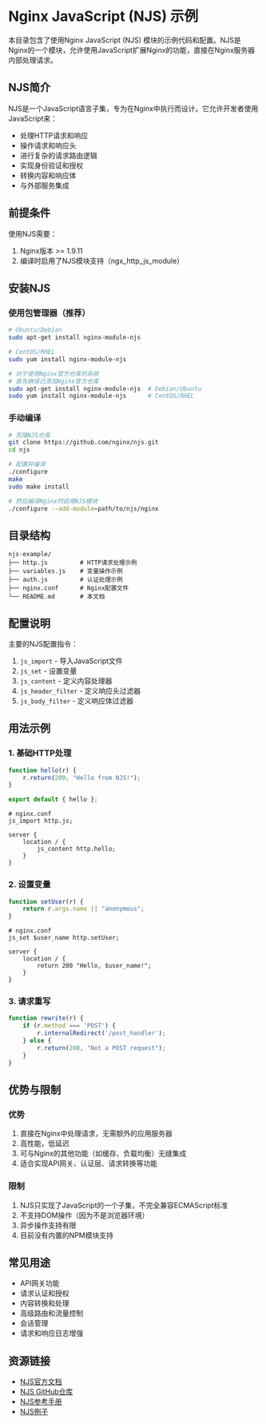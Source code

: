 # Nginx JavaScript (NJS) 示例

本目录包含了使用Nginx JavaScript (NJS) 模块的示例代码和配置。NJS是Nginx的一个模块，允许使用JavaScript扩展Nginx的功能，直接在Nginx服务器内部处理请求。

## NJS简介

NJS是一个JavaScript语言子集，专为在Nginx中执行而设计。它允许开发者使用JavaScript来：

- 处理HTTP请求和响应
- 操作请求和响应头
- 进行复杂的请求路由逻辑
- 实现身份验证和授权
- 转换内容和响应体
- 与外部服务集成

## 前提条件

使用NJS需要：

1. Nginx版本 >= 1.9.11
2. 编译时启用了NJS模块支持（ngx_http_js_module）

## 安装NJS

### 使用包管理器（推荐）

```bash
# Ubuntu/Debian
sudo apt-get install nginx-module-njs

# CentOS/RHEL
sudo yum install nginx-module-njs

# 对于使用Nginx官方仓库的系统
# 首先确保已添加Nginx官方仓库
sudo apt-get install nginx-module-njs  # Debian/Ubuntu
sudo yum install nginx-module-njs      # CentOS/RHEL
```

### 手动编译

```bash
# 克隆NJS仓库
git clone https://github.com/nginx/njs.git
cd njs

# 配置并编译
./configure
make
sudo make install

# 然后编译Nginx时启用NJS模块
./configure --add-module=path/to/njs/nginx
```

## 目录结构

```
njs-example/
├── http.js         # HTTP请求处理示例
├── variables.js    # 变量操作示例
├── auth.js         # 认证处理示例
├── nginx.conf      # Nginx配置文件
└── README.md       # 本文档
```

## 配置说明

主要的NJS配置指令：

1. `js_import` - 导入JavaScript文件
2. `js_set` - 设置变量
3. `js_content` - 定义内容处理器
4. `js_header_filter` - 定义响应头过滤器
5. `js_body_filter` - 定义响应体过滤器

## 用法示例

### 1. 基础HTTP处理

```javascript
function hello(r) {
    r.return(200, "Hello from NJS!");
}

export default { hello };
```

```nginx
# nginx.conf
js_import http.js;

server {
    location / {
        js_content http.hello;
    }
}
```

### 2. 设置变量

```javascript
function setUser(r) {
    return r.args.name || "anonymous";
}
```

```nginx
# nginx.conf
js_set $user_name http.setUser;

server {
    location / {
        return 200 "Hello, $user_name!";
    }
}
```

### 3. 请求重写

```javascript
function rewrite(r) {
    if (r.method === 'POST') {
        r.internalRedirect('/post_handler');
    } else {
        r.return(200, "Not a POST request");
    }
}
```

## 优势与限制

### 优势

1. 直接在Nginx中处理请求，无需额外的应用服务器
2. 高性能，低延迟
3. 可与Nginx的其他功能（如缓存、负载均衡）无缝集成
4. 适合实现API网关、认证层、请求转换等功能

### 限制

1. NJS只实现了JavaScript的一个子集，不完全兼容ECMAScript标准
2. 不支持DOM操作（因为不是浏览器环境）
3. 异步操作支持有限
4. 目前没有内置的NPM模块支持

## 常见用途

- API网关功能
- 请求认证和授权
- 内容转换和处理
- 高级路由和流量控制
- 会话管理
- 请求和响应日志增强

## 资源链接

- [NJS官方文档](https://nginx.org/en/docs/njs/)
- [NJS GitHub仓库](https://github.com/nginx/njs)
- [NJS参考手册](https://nginx.org/en/docs/njs/reference.html)
- [NJS例子](https://github.com/nginx/njs-examples) 